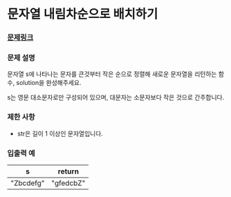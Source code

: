 # 문자열 내림차순으로 배치하기

### [문제링크](https://school.programmers.co.kr/learn/courses/30/lessons/12917)

<p>

### 문제 설명
<p>문자열 s에 나타나는 문자를 큰것부터 작은 순으로 정렬해 새로운 문자열을 리턴하는 함수, solution을 완성해주세요.
<p>s는 영문 대소문자로만 구성되어 있으며, 대문자는 소문자보다 작은 것으로 간주합니다.

### 제한 사항
- str은 길이 1 이상인 문자열입니다.

### 입출력 예
|s|return|
|-|------|
|"Zbcdefg"|"gfedcbZ"|
